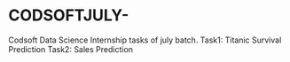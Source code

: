 # CODSOFTJULY-
Codsoft Data Science Internship tasks of july batch.
Task1: Titanic Survival Prediction 
Task2: Sales Prediction
